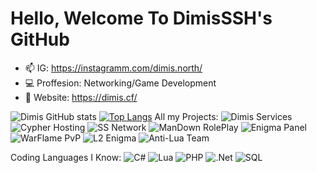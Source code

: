 # Hello, Welcome To DimisSSH's GitHub #
- 📫 IG: https://instagramm.com/dimis.north/
- 💻 Proffesion: Networking/Game Development
- 📵 Website: https://dimis.cf/


![Dimis GitHub stats](https://github-readme-stats.vercel.app/api?username=DimisSSH&show_icons=true&theme=radical)
[![Top Langs](https://github-readme-stats.vercel.app/api/top-langs/?username=DimisSSH&layout=compact)](https://github.com/anuraghazra/github-readme-stats)
All my Projects: 
![Dimis Services](https://img.shields.io/badge/DIMIS-SERVICES-red?style=for-the-badge&logo=DBs&logoColor=white)
![Cypher Hosting](https://img.shields.io/badge/CYPHER-HOST-blue?style=for-the-badge&logo=DBs&logoColor=white)
![SS Network](https://img.shields.io/badge/SS-NETWORK-black?style=for-the-badge&logo=DBs&logoColor=white)
![ManDown RolePlay](https://img.shields.io/badge/MANDOWN-RP-orange?style=for-the-badge&logo=DBs&logoColor=white)
![Enigma Panel](https://img.shields.io/badge/ENIGMA-PANEL-yellow?style=for-the-badge&logo=DBs&logoColor=white)
![WarFlame PvP](https://img.shields.io/badge/WARFLAME-PVP-red?style=for-the-badge&logo=DBs&logoColor=white)
![L2 Enigma](https://img.shields.io/badge/L2-ENIGMA-green?style=for-the-badge&logo=DBs&logoColor=white)
![Anti-Lua Team](https://img.shields.io/badge/ANTILUA-DEV-black?style=for-the-badge&logo=DBs&logoColor=white)


Coding Languages I Know:
![C#](https://img.shields.io/badge/c%23-%23239120.svg?style=for-the-badge&logo=c-sharp&logoColor=white)
![Lua](https://img.shields.io/badge/lua-%232C2D72.svg?style=for-the-badge&logo=lua&logoColor=white)
![PHP](https://img.shields.io/badge/php-%23777BB4.svg?style=for-the-badge&logo=php&logoColor=white)
![.Net](https://img.shields.io/badge/.NET-5C2D91?style=for-the-badge&logo=.net&logoColor=white)
![SQL](https://img.shields.io/badge/DB-SQL-green?style=for-the-badge&logo=DBs&logoColor=white)
